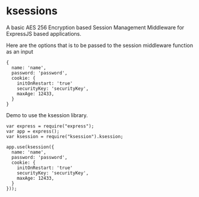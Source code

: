 # ksessions
A basic AES 256 Encryption based Session Management Middleware for ExpressJS based applications.

Here are the options that is to be passed to the session middleware function as an input
```
{
  name: 'name',
  password: 'password',
  cookie: {
    initOnRestart: 'true'
    securityKey: 'securityKey',
    maxAge: 12433,
  }
}
```

Demo to use the ksession library. 

```
var express = require("express");
var app = express();
var ksession = require("ksession").ksession;

app.use(ksession({
  name: 'name',
  password: 'password',
  cookie: {
    initOnRestart: 'true'
    securityKey: 'securityKey',
    maxAge: 12433,
  }
}));
```
